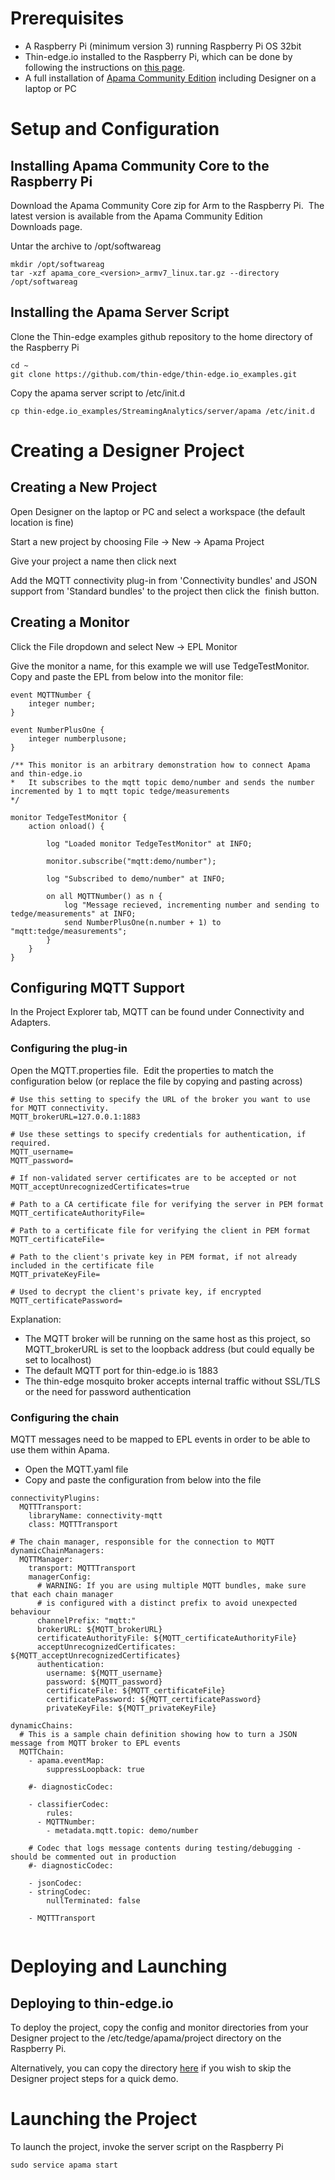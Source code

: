 # Prerequisites

- A Raspberry Pi (minimum version 3) running Raspberry Pi OS 32bit 
- Thin-edge.io installed to the Raspberry Pi, which can be done by following the instructions on [this page](https://github.com/thin-edge/thin-edge.io/blob/main/docs/src/howto-guides/002_installation.md).
- A full installation of [Apama Community Edition](https://apamacommunity.com) including Designer on a laptop or PC


# Setup and Configuration
## Installing Apama Community Core to the Raspberry Pi
Download the Apama Community Core zip for Arm to the Raspberry Pi.  The latest version is available from the Apama Community Edition Downloads page.

Untar the archive to /opt/softwareag

```
mkdir /opt/softwareag
tar -xzf apama_core_<version>_armv7_linux.tar.gz --directory /opt/softwareag
```

## Installing the Apama Server Script
Clone the Thin-edge examples github repository to the home directory of the Raspberry Pi

```
cd ~
git clone https://github.com/thin-edge/thin-edge.io_examples.git
```

Copy the apama server script to /etc/init.d

`cp thin-edge.io_examples/StreamingAnalytics/server/apama /etc/init.d`

# Creating a Designer Project
## Creating a New Project
Open Designer on the laptop or PC and select a workspace (the default location is fine)

Start a new project by choosing File → New → Apama Project

Give your project a name then click next

Add the MQTT connectivity plug-in from 'Connectivity bundles' and JSON support from 'Standard bundles' to the project then click the  finish button.

## Creating a Monitor
Click the File dropdown and select New → EPL Monitor

Give the monitor a name, for this example we will use TedgeTestMonitor.  Copy and paste the EPL from below into the monitor file:

```
event MQTTNumber {
	integer number;
}

event NumberPlusOne {
	integer numberplusone;
}

/** This monitor is an arbitrary demonstration how to connect Apama and thin-edge.io
* 	It subscribes to the mqtt topic demo/number and sends the number incremented by 1 to mqtt topic tedge/measurements 
*/

monitor TedgeTestMonitor {
	action onload() {
		
		log "Loaded monitor TedgeTestMonitor" at INFO;
		
		monitor.subscribe("mqtt:demo/number");
		
		log "Subscribed to demo/number" at INFO;
		
		on all MQTTNumber() as n {
			log "Message recieved, incrementing number and sending to tedge/measurements" at INFO;
			send NumberPlusOne(n.number + 1) to "mqtt:tedge/measurements";
		}
	}
}
```


## Configuring MQTT Support
In the Project Explorer tab, MQTT can be found under Connectivity and Adapters. 

### Configuring the plug-in
Open the MQTT.properties file.  Edit the properties to match the configuration below (or replace the file by copying and pasting across)

```
# Use this setting to specify the URL of the broker you want to use for MQTT connectivity.
MQTT_brokerURL=127.0.0.1:1883

# Use these settings to specify credentials for authentication, if required.
MQTT_username=
MQTT_password=

# If non-validated server certificates are to be accepted or not
MQTT_acceptUnrecognizedCertificates=true

# Path to a CA certificate file for verifying the server in PEM format
MQTT_certificateAuthorityFile=

# Path to a certificate file for verifying the client in PEM format
MQTT_certificateFile=

# Path to the client's private key in PEM format, if not already included in the certificate file
MQTT_privateKeyFile=

# Used to decrypt the client's private key, if encrypted
MQTT_certificatePassword=
```

Explanation:

- The MQTT broker will be running on the same host as this project, so MQTT_brokerURL is set to the loopback address (but could equally be set to localhost)
- The default MQTT port for thin-edge.io is 1883
- The thin-edge mosquito broker accepts internal traffic without SSL/TLS or the need for password authentication

### Configuring the chain
MQTT messages need to be mapped to EPL events in order to be able to use them within Apama.  
- Open the MQTT.yaml file
- Copy and paste the configuration from below into the file

```
connectivityPlugins:
  MQTTTransport:
    libraryName: connectivity-mqtt
    class: MQTTTransport

# The chain manager, responsible for the connection to MQTT
dynamicChainManagers:
  MQTTManager:
    transport: MQTTTransport
    managerConfig:
      # WARNING: If you are using multiple MQTT bundles, make sure that each chain manager
      # is configured with a distinct prefix to avoid unexpected behaviour
      channelPrefix: "mqtt:"
      brokerURL: ${MQTT_brokerURL}
      certificateAuthorityFile: ${MQTT_certificateAuthorityFile}
      acceptUnrecognizedCertificates: ${MQTT_acceptUnrecognizedCertificates}
      authentication:
        username: ${MQTT_username}
        password: ${MQTT_password}
        certificateFile: ${MQTT_certificateFile}
        certificatePassword: ${MQTT_certificatePassword}
        privateKeyFile: ${MQTT_privateKeyFile}

dynamicChains:
  # This is a sample chain definition showing how to turn a JSON message from MQTT broker to EPL events
  MQTTChain:
    - apama.eventMap:
        suppressLoopback: true

    #- diagnosticCodec:

    - classifierCodec:
        rules:
	  - MQTTNumber:
	    - metadata.mqtt.topic: demo/number

    # Codec that logs message contents during testing/debugging - should be commented out in production
    #- diagnosticCodec:
    
    - jsonCodec:
    - stringCodec:
        nullTerminated: false
    
    - MQTTTransport
 
```

# Deploying and Launching

## Deploying to thin-edge.io
To deploy the project, copy the config and monitor directories from your Designer project to the /etc/tedge/apama/project directory on the Raspberry Pi.

Alternatively, you can copy the directory [here](src/Instructions/project)  if you wish to skip the Designer project steps for a quick demo.


# Launching the Project
To launch the project, invoke the server script on the Raspberry Pi

`sudo service apama start`
